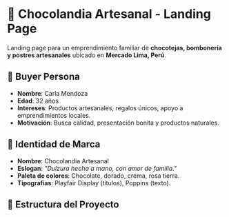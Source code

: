 # 🍫 Chocolandia Artesanal - Landing Page

Landing page para un emprendimiento familiar de **chocotejas, bombonería y postres artesanales** ubicado en **Mercado Lima, Perú**.

## 🎯 Buyer Persona
- **Nombre**: Carla Mendoza
- **Edad**: 32 años
- **Intereses**: Productos artesanales, regalos únicos, apoyo a emprendimientos locales.
- **Motivación**: Busca calidad, presentación bonita y productos naturales.

## 🎨 Identidad de Marca
- **Nombre**: Chocolandia Artesanal
- **Eslogan**: *"Dulzura hecha a mano, con amor de familia."*
- **Paleta de colores**: Chocolate, dorado, crema, rosa tierra.
- **Tipografías**: Playfair Display (títulos), Poppins (texto).

## 📁 Estructura del Proyecto